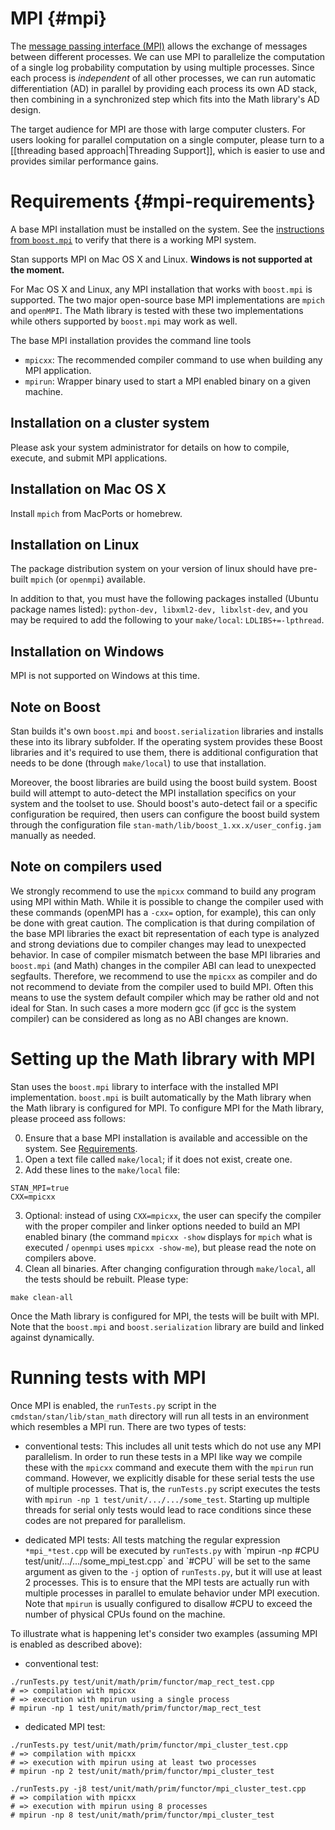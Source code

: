 # MPI {#mpi}

The [message passing interface (MPI)](https://en.wikipedia.org/wiki/Message_Passing_Interface) allows the exchange of messages between different processes. We can use MPI to parallelize the computation of a single log probability computation by using multiple processes. Since each process is *independent* of all other processes, we can run automatic differentiation (AD) in parallel by providing each process its own AD stack, then combining in a synchronized step which fits into the Math library's AD design.

The target audience for MPI are those with large computer clusters. For users looking for parallel computation on a single computer, please turn to a [[threading based approach|Threading Support]], which is easier to use and provides similar performance gains.

# Requirements {#mpi-requirements}

A base MPI installation must be installed on the system. See the [instructions from `boost.mpi`](http://www.boost.org/doc/libs/1_66_0/doc/html/mpi/getting_started.html#mpi.mpi_impl) to verify that there is a working MPI system.

Stan supports MPI on Mac OS X and Linux. **Windows is not supported at the moment.**

For Mac OS X and Linux, any MPI installation that works with `boost.mpi` is supported. The two major open-source base MPI implementations are `mpich` and `openMPI`. The Math library is tested with these two implementations while others supported by `boost.mpi` may work as well.

The base MPI installation provides the command line tools
+ `mpicxx`: The recommended  compiler command to use when building any MPI application.
+ `mpirun`: Wrapper binary used to start a MPI enabled binary on a given machine.

## Installation on a cluster system

Please ask your system administrator for details on how to compile, execute, and submit MPI applications.

## Installation on Mac OS X

Install `mpich` from MacPorts or homebrew.

## Installation on Linux

The package distribution system on your version of linux should have pre-built `mpich` (or `openmpi`) available.

In addition to that, you must have the following packages installed (Ubuntu package names listed): `python-dev, libxml2-dev, libxlst-dev`, and you may be required to add the following to your `make/local`: `LDLIBS+=-lpthread`.

## Installation on Windows

MPI is not supported on Windows at this time.

## Note on Boost

Stan builds it's own `boost.mpi` and `boost.serialization` libraries and installs these into its library subfolder. If the operating system provides these Boost libraries and it's required to use them, there is additional configuration that needs to be done (through `make/local`) to use that installation.

Moreover, the boost libraries are build using the boost build system. Boost build will attempt to auto-detect the MPI installation specifics on your system and the toolset to use. Should boost's auto-detect fail or a specific configuration be required, then users can configure the boost build system through the configuration file `stan-math/lib/boost_1.xx.x/user_config.jam` manually as needed.

## Note on compilers used

We strongly recommend to use the `mpicxx` command to build any program using MPI within Math. While it is possible to change the compiler used with these commands (openMPI has a `-cxx=` option, for example), this can only be done with great caution. The complication is that during compilation of the base MPI libraries the exact bit representation of each type is analyzed and strong deviations due to compiler changes may lead to unexpected behavior. In case of compiler mismatch between the base MPI libraries and `boost.mpi` (and Math) changes in the compiler ABI can lead to unexpected segfaults. Therefore, we recommend to use the `mpicxx` as compiler and do not recommend to deviate from the compiler used to build MPI. Often this means to use the system default compiler which may be rather old and not ideal for Stan. In such cases a more modern gcc (if gcc is the system compiler) can be considered as long as no ABI changes are known.

# Setting up the Math library with MPI

Stan uses the `boost.mpi` library to interface with the installed MPI implementation. `boost.mpi` is built automatically by the Math library when the Math library is configured for MPI. To configure MPI for the Math library, please proceed ass follows:

0. Ensure that a base MPI installation is available and accessible on the system. See [Requirements](#mpi-requirements).
1. Open a text file called `make/local`; if it does not exist, create one.
2. Add these lines to the `make/local` file:
```
STAN_MPI=true
CXX=mpicxx
```
3. Optional: instead of using `CXX=mpicxx`, the user can specify the compiler with the proper compiler and linker options needed to build an MPI enabled binary (the command `mpicxx -show` displays for `mpich` what is executed / `openmpi` uses `mpicxx -show-me`), but please read the note on compilers above.
4. Clean all binaries. After changing configuration through `make/local`, all the tests should be rebuilt. Please type:
```
make clean-all
```

Once the Math library is configured for MPI, the tests will be built with MPI. Note that the `boost.mpi` and `boost.serialization` library are build and linked against dynamically.

# Running tests with MPI

Once MPI is enabled, the `runTests.py` script in the `cmdstan/stan/lib/stan_math` directory will run all tests in an environment which resembles a MPI run. There are two types of tests:

- conventional tests: This includes all unit tests which do not use any MPI parallelism. In order to run these tests in a MPI like way we compile these with the `mpicxx` command and execute them with the `mpirun` run command. However, we explicitly disable for these serial tests the use of multiple processes. That is, the `runTests.py` script executes the tests with `mpirun -np 1 test/unit/.../.../some_test`. Starting up multiple threads for serial only tests would lead to race conditions since these codes are not prepared for parallelism.

- dedicated MPI tests: All tests matching the regular expression `*mpi_*test.cpp` will be executed by `runTests.py` with \`mpirun -np \#CPU test/unit/.../.../some_mpi_test.cpp\` and \`\#CPU\` will be set to the same argument as given to the `-j` option of `runTests.py`, but it will use at least 2 processes. This is to ensure that the MPI tests are actually run with multiple processes in parallel to emulate behavior under MPI execution. Note that `mpirun` is usually configured to disallow \#CPU to exceed the number of physical CPUs found on the machine.

To illustrate what is happening let's consider two examples (assuming MPI is enabled as described above):

- conventional test:
```
./runTests.py test/unit/math/prim/functor/map_rect_test.cpp
# => compilation with mpicxx
# => execution with mpirun using a single process
# mpirun -np 1 test/unit/math/prim/functor/map_rect_test
```

- dedicated MPI test:
```
./runTests.py test/unit/math/prim/functor/mpi_cluster_test.cpp
# => compilation with mpicxx
# => execution with mpirun using at least two processes
# mpirun -np 2 test/unit/math/prim/functor/mpi_cluster_test

./runTests.py -j8 test/unit/math/prim/functor/mpi_cluster_test.cpp
# => compilation with mpicxx
# => execution with mpirun using 8 processes
# mpirun -np 8 test/unit/math/prim/functor/mpi_cluster_test
```
